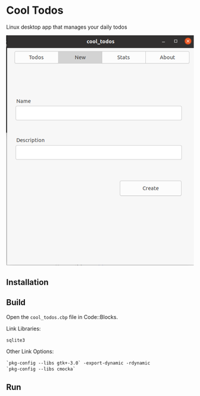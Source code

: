 # Cool Todos
Linux desktop app that manages your daily todos


![todos_new](./assets/todos_new.png)


## Installation

## Build
Open the `cool_todos.cbp` file in Code::Blocks.

Link Libraries:
 ```
 sqlite3
 ```

Other Link Options:
```
`pkg-config --libs gtk+-3.0` -export-dynamic -rdynamic
`pkg-config --libs cmocka`
```


## Run
